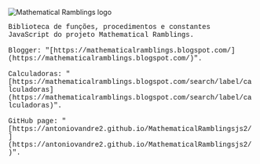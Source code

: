 <!--

Proprietário: Antonio Vandré Pedrosa Furtunato Gomes (bit.ly/antoniovandre_legadoontologico).

Projeto Mathematical Ramblings (mathematicalramblings.blogspot.com).

README.md do MathematicalRamblingsjs2.

-->

![Mathematical Ramblings logo](https://antoniovandre.github.io/MathematicalRamblingsjs/MathematicalRamblingsjslogo200p.png)

<span style="font-family: 'Courier New';">
Biblioteca de funções, procedimentos e constantes JavaScript do projeto Mathematical Ramblings.
<br><br>
Blogger: "[https://mathematicalramblings.blogspot.com/](https://mathematicalramblings.blogspot.com/)".
<br><br>
Calculadoras: "[https://mathematicalramblings.blogspot.com/search/label/calculadoras](https://mathematicalramblings.blogspot.com/search/label/calculadoras)".
<br><br>
GitHub page: "[https://antoniovandre2.github.io/MathematicalRamblingsjs2/](https://antoniovandre2.github.io/MathematicalRamblingsjs2/)".
</span>